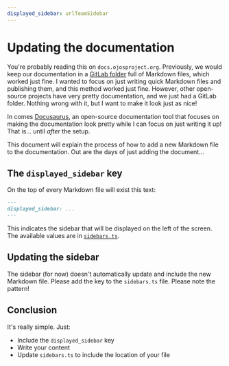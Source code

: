 ```yaml
---
displayed_sidebar: urlTeamSidebar
---
```

# Updating the documentation

You're probably reading this on `docs.ojosproject.org`. Previously, we would
keep our documentation in a
[GitLab folder](https://gitlab.com/ojosproject/docs/-/tree/33878f675970afe8e6b7dd4f60e08fcd8564c4a9)
full of Markdown files, which worked just fine. I wanted to focus on just
writing quick Markdown files and publishing them, and this method worked just
fine. However, other open-source projects have very pretty documentation, and
we just had a GitLab folder. Nothing wrong with it, but I want to make it look
just as nice!

In comes [Docusaurus](https://docusaurus.io/), an open-source documentation
tool that focuses on making the documentation look pretty while I can focus on
just writing it up! That is... until *after* the setup.

This document will explain the process of how to add a new Markdown file to
the documentation. Out are the days of just adding the document...

## The `displayed_sidebar` key

On the top of every Markdown file will exist this text:

```markdown
---
displayed_sidebar: ...
---
```

This indicates the sidebar that will be displayed on the left of the screen. The
available values are in
[`sidebars.ts`](https://gitlab.com/ojosproject/docs/-/blob/main/sidebars.ts).

## Updating the sidebar

The sidebar (for now) doesn't automatically update and include the new Markdown
file. Please add the key to the `sidebars.ts` file. Please note the pattern!

## Conclusion

It's really simple. Just:

- Include the `displayed_sidebar` key
- Write your content
- Update `sidebars.ts` to include the location of your file
